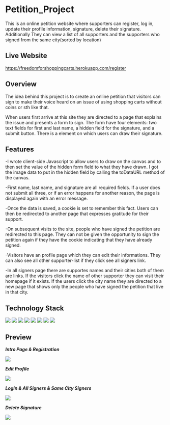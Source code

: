 # Petition_Project
This is an online petition website where supporters can register, log in, update their profile information, signature, delete their signature. Additionally They can view a list of all supporters and the supporters who signed from the same city(sorted by location)
## Live Website
https://freedomforshoppingcarts.herokuapp.com/register

## Overview
The idea behind this project is to create an online petition that visitors can sign to make their voice heard on an issue of using shopping carts without coins or sth like that.  

When users first arrive at this site they are directed to a page that explains the issue and presents a form to sign. The form have four elements: two text fields for first and last name, a hidden field for the signature, and a submit button. There is a <canvas> element on which users can draw their signature.

## Features
  
-I wrote client-side Javascript to allow users to draw on the canvas and to then set the value of the hidden form field to what they have drawn. I got the image data to put in the hidden field by calling the toDataURL method of the canvas.
  
-First name, last name, and signature are all required fields. If a user does not submit all three, or if an error happens for another reason, the page is displayed again with an error message.
  
-Once the data is saved, a cookie is set to remember this fact. Users can then be redirected to another page that expresses gratitude for their support.
  
-On subsequent visits to the site, people who have signed the petition are redirected to this page. They can not be given the opportunity to sign the petition again if they have the cookie indicating that they have already signed.
 
-Visitors have an profile page which they can edit their informations. They can also see all other supporter-list if they click see all signers link. 
  
-In all signers page there are supportes names and their cities both of them are links. If the visitors click the name of other supporter they can visit their homepage if it exists. If the users click the city name they are directed to a new page that shows only the people who have signed the petition that live in that city.
  
## Technology Stack
  <span><img src="https://img.shields.io/badge/PostgreSQL-fuchsia?style=for-the-badge&logo=postgresql&logoColor=white"></span>
      <span><img src="https://img.shields.io/badge/JavaScript-yellow?style=for-the-badge&logo=javascript&logoColor=white"></span>
   <span><img src="https://img.shields.io/badge/jQuery-blue?style=for-the-badge&logo=jquery&logoColor=white"></span>
   <span><img src="https://img.shields.io/badge/Canvas-2d-purple?style=for-the-badge&logo=canvas&logoColor=white"></span>
   <span><img src="https://img.shields.io/badge/Express-lightgrey?style=for-the-badge&logo=express&logoColor=white"></span>
   <span><img src="https://img.shields.io/badge/NodeJS-brightgreen?style=for-the-badge&logo=nodedotjs&logoColor=white"></span>
 <span><img src="https://img.shields.io/badge/Heroku-blueviolet?style=for-the-badge&logo=heroku&logoColor=white"></span>
   <span><img src="https://img.shields.io/badge/Jest-red?style=for-the-badge&logo=jest&logoColor=white"></span>
  
  
## Preview
  
  **_Intro Page & Registration_**
  
<img src="public/images/petition register.gif">
  
  <br>
  
 **_Edit Profile_**
  
<img src="public/images/petition edit profile.gif">
  
  <br>
  
 **_Login & All Signers & Same City Signers_**
  
 <img src="public/images/petition login & same city signers.gif">
  
 <br>
  
 **_Delete Signature_**
  
<img src="public/images/petition gif 2.gif">
  



  
